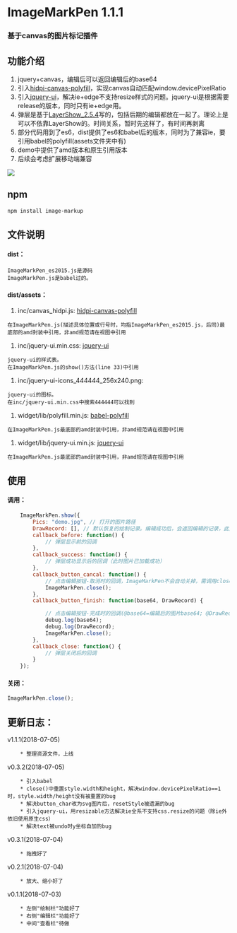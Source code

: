 ImageMarkPen 1.1.1
===
### 基于canvas的图片标记插件

功能介绍
---
1. jquery+canvas，编辑后可以返回编辑后的base64
1. 引入[hidpi-canvas-polyfill](https://github.com/jondavidjohn/hidpi-canvas-polyfill)，实现canvas自动匹配window.devicePixelRatio
1. 引入[jquery-ui](https://jqueryui.com)，解决ie+edge不支持resize样式的问题。jquery-ui是根据需要release的版本，同时只有ie+edge用。
1. 弹层是基于[LayerShow_2.5.4](https://github.com/TopuNet/LayerShow/tree/2.5.4)写的，包括后期的编辑都放在一起了。理论上是可以不依靠LayerShow的。时间关系，暂时先这样了，有时间再剥离
1. 部分代码用到了es6，dist提供了es6和babel后的版本，同时为了兼容ie，要引用babel的polyfill(assets文件夹中有)
1. demo中提供了amd版本和原生引用版本
1. 后续会考虑扩展移动端兼容

<img src="https://github.com/agulado/ImageMarkPen/demo/ImageMarkPen.png" />

npm
---
```sh
npm install image-markup
```

文件说明
---
#### dist：

```
ImageMarkPen_es2015.js是源码
ImageMarkPen.js是babel过的。
```

#### dist/assets：

1. inc/canvas_hidpi.js: [hidpi-canvas-polyfill](https://github.com/jondavidjohn/hidpi-canvas-polyfill)

```
在ImageMarkPen.js(描述具体位置或行号时，均指ImageMarkPen_es2015.js，后同)最底部的amd封装中引用，非amd规范请在视图中引用

```

1. inc/jquery-ui.min.css: [jquery-ui](https://jqueryui.com)

```
jquery-ui的样式表。
在ImageMarkPen.js的show()方法(line 33)中引用
```

1. inc/jquery-ui-icons_444444_256x240.png:

```
jquery-ui的图标。
在inc/jquery-ui.min.css中搜索444444可以找到
```

1. widget/lib/polyfill.min.js: [babel-polyfill](https://www.babeljs.cn/docs/usage/polyfill/)

```
在ImageMarkPen.js最底部的amd封装中引用，非amd规范请在视图中引用
```

1. widget/lib/jquery-ui.min.js: [jquery-ui](https://jqueryui.com)

```
在ImageMarkPen.js最底部的amd封装中引用，非amd规范请在视图中引用
```

使用
---
#### 调用：

```javascript
	ImageMarkPen.show({
		Pics: "demo.jpg", // 打开的图片路径
		DrawRecord: [], // 默认恢复的绘制记录。编辑成功后，会返回编辑的记录，此处传入可用于图片保存前的再次操作 或 图片不保存而是保存绘制记录到数据库
		callback_before: function() { 
		    // 弹层显示前的回调
		},
		callback_success: function() { 
		    // 弹层成功显示后的回调（此时图片已加载成功）
		},
		callback_button_cancal: function() { 
		    // 点击编辑按钮-取消时的回调，ImageMarkPen不会自动关掉，需调用close()方法，此时可给一些警告提示。
		    ImageMarkPen.close();
		},
		callback_button_finish: function(base64, DrawRecord) { 

			// 点击编辑按钮-完成时的回调(@base64=编辑后的图片base64; @DrawRecord=绘制记录数组)，同样，需要close()才会关闭弹层
		    debug.log(base64);
		    debug.log(DrawRecord);
		    ImageMarkPen.close();
		},
		callback_close: function() { 
			// 弹层关闭后的回调
		}
	});
```

#### 关闭：

```javascript
ImageMarkPen.close();
```

更新日志：
---
v1.1.1(2018-07-05)
		
		* 整理资源文件，上线

v0.3.2(2018-07-05)

		* 引入babel
		* close()中重置style.width和height，解决window.devicePixelRatio==1时，style.width/height没有被重置的bug
		* 解决button_char改为svg图片后，resetStyle被遗漏的bug
		* 引入jquery-ui，用resizable方法解决ie全系不支持css.resize的问题（除ie外依旧使用原生css）
		* 解决text被undo时y坐标自加的bug

v0.3.1(2018-07-04)

		* 拖拽好了

v0.2.1(2018-07-04)

        * 放大、缩小好了

v0.1.1(2018-07-03)

        * 左侧"绘制栏"功能好了
        * 右侧"编辑栏"功能好了
        * 中间"查看栏"待做
